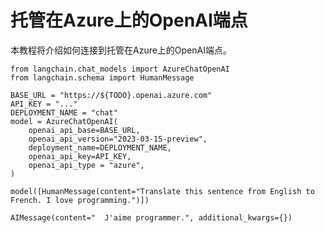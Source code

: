 


托管在Azure上的OpenAI端点
=============

本教程将介绍如何连接到托管在Azure上的OpenAI端点。

```
from langchain.chat_models import AzureChatOpenAI
from langchain.schema import HumanMessage

```

```
BASE_URL = "https://${TODO}.openai.azure.com"
API_KEY = "..."
DEPLOYMENT_NAME = "chat"
model = AzureChatOpenAI(
    openai_api_base=BASE_URL,
    openai_api_version="2023-03-15-preview",
    deployment_name=DEPLOYMENT_NAME,
    openai_api_key=API_KEY,
    openai_api_type = "azure",
)

```

```
model([HumanMessage(content="Translate this sentence from English to French. I love programming.")])

```

```
AIMessage(content="  J'aime programmer.", additional_kwargs={})

```

